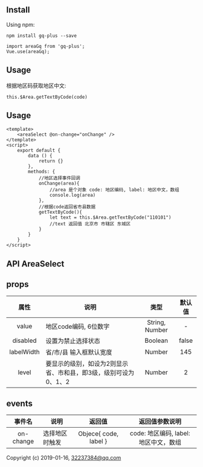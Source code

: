## Install

Using npm:
```
npm install gq-plus --save

import areaGq from 'gq-plus';
Vue.use(areaGq);

```

## Usage

根据地区码获取地区中文:
```
this.$Area.getTextByCode(code)

```

## Usage

```vue
<template>
    <areaSelect @on-change="onChange" />
</template>
<script>
    export default {
        data () {
            return {}
        },
        methods: {
        	//地区选择事件回调
        	onChange(area){
        		//area 是个对象 code: 地区编码, label: 地区中文，数组
        		console.log(area)
        	},
            //根据code返回省市县数据
            getTextByCode(){
                let text = this.$Area.getTextByCode("110101")
                //text 返回值 北京市 市辖区 东城区
            }
        }
    }
</script>
```

## API AreaSelect
## props
属性|说明|类型|默认值
:-------: | -------  |  :-------:  |  :-------:
value |  地区code编码, 6位数字  |String, Number |  -
disabled |  设置为禁止选择状态  |Boolean |  false
labelWidth |  省/市/县 输入框默认宽度  |Number |  145
level |  要显示的级别，如设为2则显示省、市和县，即3级，级别可设为0、1、2  |Number |  2

## events
事件名|说明|返回值|返回值参数说明
:-------: | -------  |  :-------:  |  :-------:
on-change |  选择地区时触发  |Objece{ code, label } | code: 地区编码, label: 地区中文，数组

Copyright (c) 2019-01-16, 32237384@qq.com
